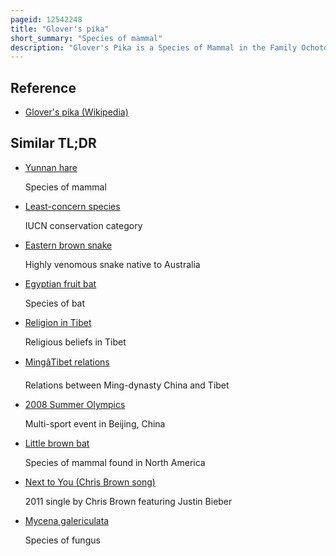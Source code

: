 ```yaml
---
pageid: 12542248
title: "Glover's pika"
short_summary: "Species of mammal"
description: "Glover's Pika is a Species of Mammal in the Family Ochotonidae. It was first described by Michael Rogers oldfield Thomas in 1922. The dorsal Lage of the Summer is grayish rufous grayish Brown or tea brown in Colour. The Winter Pelage is similar to the Summer Pelage but it is lighter. Endemic to china it is found in high Elevations of northeastern Tibet southwestern qinghai western Sichuan and northwestern Yunnan. It is a Generalist Herbivore and is known to build Haypiles. It is rated by theinternational Union for Conservation of Nature as the Species of the least Concern. It is also regionally red listed as least Concern in China."
---
```


## Reference

- [Glover's pika (Wikipedia)](https://en.wikipedia.org/?curid=12542248)

## Similar TL;DR

- [Yunnan hare](/tldr/en/yunnan-hare)

  Species of mammal

- [Least-concern species](/tldr/en/least-concern-species)

  IUCN conservation category

- [Eastern brown snake](/tldr/en/eastern-brown-snake)

  Highly venomous snake native to Australia

- [Egyptian fruit bat](/tldr/en/egyptian-fruit-bat)

  Species of bat

- [Religion in Tibet](/tldr/en/religion-in-tibet)

  Religious beliefs in Tibet

- [MingâTibet relations](/tldr/en/mingtibet-relations)

  Relations between Ming-dynasty China and Tibet

- [2008 Summer Olympics](/tldr/en/2008-summer-olympics)

  Multi-sport event in Beijing, China

- [Little brown bat](/tldr/en/little-brown-bat)

  Species of mammal found in North America

- [Next to You (Chris Brown song)](/tldr/en/next-to-you-chris-brown-song)

  2011 single by Chris Brown featuring Justin Bieber

- [Mycena galericulata](/tldr/en/mycena-galericulata)

  Species of fungus
